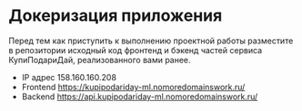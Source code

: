 # Докеризация приложения

Перед тем как приступить к выполнению проектной работы разместите в репозитории исходный код фронтенд и бэкенд частей сервиса КупиПодариДай, реализованного вами ранее. 

* IP адрес 158.160.160.208
* Frontend https://kupipodariday-ml.nomoredomainswork.ru/
* Backend https://api.kupipodariday-ml.nomoredomainswork.ru/
